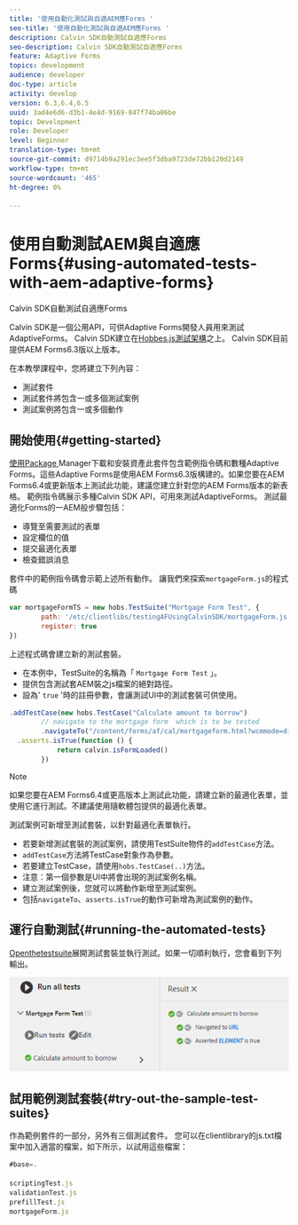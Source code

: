 ```yaml
---
title: '使用自動化測試與自適AEM應Forms '
seo-title: '使用自動化測試與自適AEM應Forms '
description: Calvin SDK自動測試自適應Forms
seo-description: Calvin SDK自動測試自適應Forms
feature: Adaptive Forms
topics: development
audience: developer
doc-type: article
activity: develop
version: 6.3,6.4,6.5
uuid: 3ad4e6d6-d3b1-4e4d-9169-847f74ba06be
topic: Development
role: Developer
level: Beginner
translation-type: tm+mt
source-git-commit: d9714b9a291ec3ee5f3dba9723de72bb120d2149
workflow-type: tm+mt
source-wordcount: '465'
ht-degree: 0%

---
```



# 使用自動測試AEM與自適應Forms{#using-automated-tests-with-aem-adaptive-forms}

Calvin SDK自動測試自適應Forms

Calvin SDK是一個公用API，可供Adaptive Forms開發人員用來測試AdaptiveForms。 Calvin SDK建立在[Hobbes.js測試架構](https://docs.adobe.com/docs/en/aem/6-3/develop/ref/test-api/index.html)之上。 Calvin SDK目前提供AEM Forms6.3版以上版本。

在本教學課程中，您將建立下列內容：

* 測試套件
* 測試套件將包含一或多個測試案例
* 測試案例將包含一或多個動作

## 開始使用{#getting-started}

[使用Package ](assets/testingadaptiveformsusingcalvinsdk1.zip)Manager下載和安裝資產此套件包含範例指令碼和數種Adaptive Forms。這些Adaptive Forms是使用AEM Forms6.3版構建的。如果您要在AEM Forms6.4或更新版本上測試此功能，建議您建立針對您的AEM Forms版本的新表格。 範例指令碼展示多種Calvin SDK API，可用來測試AdaptiveForms。 測試最適化Forms的一AEM般步驟包括：

* 導覽至需要測試的表單
* 設定欄位的值
* 提交最適化表單
* 檢查錯誤消息

套件中的範例指令碼會示範上述所有動作。
讓我們來探索`mortgageForm.js`的程式碼

```javascript
var mortgageFormTS = new hobs.TestSuite("Mortgage Form Test", {
        path: '/etc/clientlibs/testingAFUsingCalvinSDK/mortgageForm.js',
        register: true
})
```

上述程式碼會建立新的測試套裝。

* 在本例中，TestSuite的名稱為「 `Mortgage Form Test` 」。
* 提供包含測試套AEM裝之js檔案的絕對路徑。
* 設為&#39; `true` &#39;時的註冊參數，會讓測試UI中的測試套裝可供使用。

```javascript
.addTestCase(new hobs.TestCase("Calculate amount to borrow")
        // navigate to the mortgage form  which is to be tested
        .navigateTo("/content/forms/af/cal/mortgageform.html?wcmmode=disabled")
  .asserts.isTrue(function () {
            return calvin.isFormLoaded()
        })
```

>[!NOTE]
>
>如果您要在AEM Forms6.4或更高版本上測試此功能，請建立新的最適化表單，並使用它進行測試。不建議使用隨軟體包提供的最適化表單。

測試案例可新增至測試套裝，以針對最適化表單執行。

* 若要新增測試套裝的測試案例，請使用TestSuite物件的`addTestCase`方法。
* `addTestCase`方法將TestCase對象作為參數。
* 若要建立TestCase，請使用`hobs.TestCase(..)`方法。
* 注意：第一個參數是UI中將會出現的測試案例名稱。
* 建立測試案例後，您就可以將動作新增至測試案例。
* 包括`navigateTo`、`asserts.isTrue`的動作可新增為測試案例的動作。

## 運行自動測試{#running-the-automated-tests}

[Openthetestsuite](http://localhost:4502/libs/granite/testing/hobbes.html)展開測試套裝並執行測試。如果一切順利執行，您會看到下列輸出。

![calvinsdk](assets/calvinimage.png)

## 試用範例測試套裝{#try-out-the-sample-test-suites}

作為範例套件的一部分，另外有三個測試套件。 您可以在clientlibrary的js.txt檔案中加入適當的檔案，如下所示，以試用這些檔案：

```javascript
#base=.

scriptingTest.js
validationTest.js
prefillTest.js
mortgageForm.js
```
